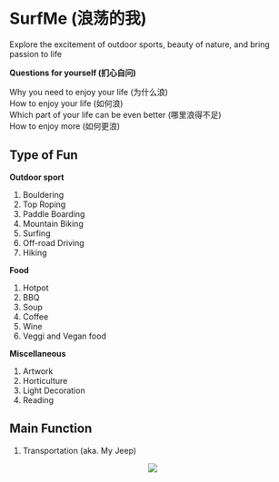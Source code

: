 # SurfMe (浪荡的我)
Explore the excitement of outdoor sports, beauty of nature, and bring passion to life

**Questions for yourself (扪心自问)**

Why you need to enjoy your life (为什么浪) <br />
How to enjoy your life (如何浪) <br />
Which part of your life can be even better (哪里浪得不足) <br />
How to enjoy more (如何更浪) <br />

## Type of Fun
**Outdoor sport**
1. Bouldering
2. Top Roping
3. Paddle Boarding
4. Mountain Biking
5. Surfing
6. Off-road Driving
7. Hiking
   
**Food**
1. Hotpot
2. BBQ
3. Soup
4. Coffee
5. Wine
6. Veggi and Vegan food

**Miscellaneous**
1. Artwork
2. Horticulture
3. Light Decoration
4. Reading


## Main Function
1. Transportation (aka. My Jeep)
<p align="center">
  <img src="https://github.com/YuncongMa/SurfMe/assets/20191790/02e9b461-aa5b-43f2-b676-abc344bbeb41">
</p>




